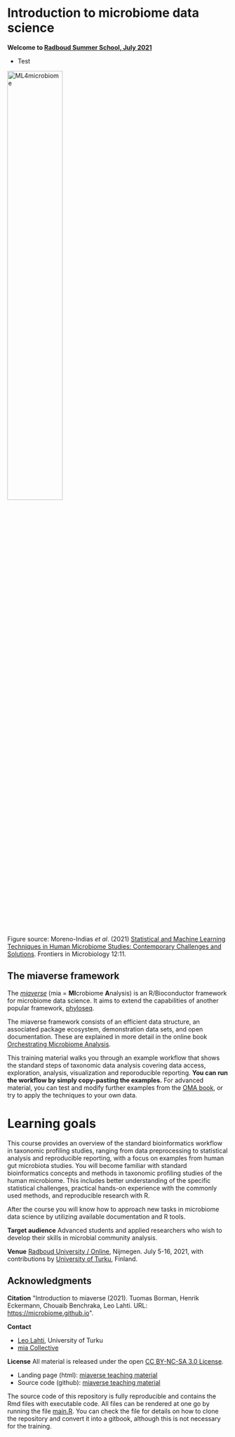 # Introduction to microbiome data science 

**Welcome to [Radboud Summer School, July 2021](https://www.ru.nl/radboudsummerschool/courses/2021/brain-bacteria-behaviour/)**

-   Test

<img src="https://user-images.githubusercontent.com/60338854/121848694-1072a480-ccf3-11eb-9af2-7fdefd8d1794.png" alt="ML4microbiome" width="50%"/>

Figure source: Moreno-Indias _et al_. (2021) [Statistical and Machine Learning Techniques in Human Microbiome Studies: Contemporary Challenges and Solutions](https://doi.org/10.3389/fmicb.2021.635781). Frontiers in Microbiology 12:11. 


## The miaverse framework

The [_miaverse_](https://microbiome.github.io) (mia = **MI**crobiome **A**nalysis) is an
R/Bioconductor framework for microbiome data science. It aims to
extend the capabilities of another popular framework,
[phyloseq](https://joey711.github.io/phyloseq/).

The miaverse framework consists of an efficient data structure, an
associated package ecosystem, demonstration data sets, and open
documentation. These are explained in more detail in the online book
[Orchestrating Microbiome Analysis](https://microbiome.github.io/OMA).

This training material walks you through an example workflow that
shows the standard steps of taxonomic data analysis covering data
access, exploration, analysis, visualization and reporoducible
reporting. **You can run the workflow by simply copy-pasting the
examples.** For advanced material, you can test and modify further
examples from the [OMA book](https://microbiome.github.io/OMA), or try
to apply the techniques to your own data.




# Learning goals

This course provides an overview of the standard bioinformatics
workflow in taxonomic profiling studies, ranging from data
preprocessing to statistical analysis and reproducible reporting, with
a focus on examples from human gut microbiota studies. You
will become familiar with standard bioinformatics concepts and methods
in taxonomic profiling studies of the human microbiome. This includes
better understanding of the specific statistical challenges, practical
hands-on experience with the commonly used methods, and reproducible
research with R.

After the course you will know how to approach new tasks in microbiome
data science by utilizing available documentation and R tools.

**Target audience** Advanced students and applied researchers who wish
  to develop their skills in microbial community analysis.

**Venue** [Radboud University / Online](), Nijmegen. July 5-16, 2021,
  with contributions by [University of
  Turku](http://datascience.utu.fi), Finland.





## Acknowledgments

**Citation** "Introduction to miaverse (2021). Tuomas Borman, Henrik Eckermann, Chouaib Benchraka, Leo Lahti. URL: https://microbiome.github.io".

**Contact**
- [Leo Lahti](http://datascience.utu.fi), University of Turku
- [mia Collective](https://microbiome.github.io)

**License** All material is released under the open [CC BY-NC-SA 3.0 License](LICENSE).

- Landing page (html): [miaverse teaching material](https://microbiome.github.io/course_2021_radboud/)
- Source code (github): [miaverse teaching material](https://github.com/microbiome/course_2021_radboud)

The source code of this repository is fully reproducible and contains
the Rmd files with executable code. All files can be rendered at one
go by running the file [main.R](main.R). You can check the file for
details on how to clone the repository and convert it into a gitbook,
although this is not necessary for the training.
